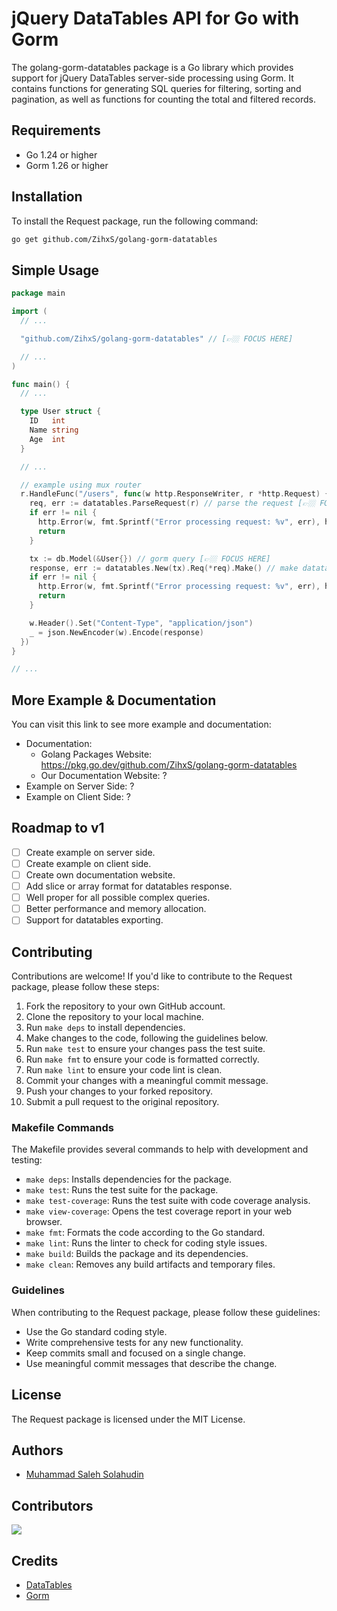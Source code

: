 # jQuery DataTables API for Go with Gorm

The golang-gorm-datatables package is a Go library which provides support for jQuery DataTables server-side processing using Gorm. It contains functions for generating SQL queries for filtering, sorting and pagination, as well as functions for counting the total and filtered records.

## Requirements

- Go 1.24 or higher
- Gorm 1.26 or higher

## Installation

To install the Request package, run the following command:

```bash
go get github.com/ZihxS/golang-gorm-datatables
```

## Simple Usage

```go
package main

import (
  // ...

  "github.com/ZihxS/golang-gorm-datatables" // [👉🏼 FOCUS HERE]

  // ...
)

func main() {
  // ...

  type User struct {
    ID   int
    Name string
    Age  int
  }

  // ...

  // example using mux router
  r.HandleFunc("/users", func(w http.ResponseWriter, r *http.Request) {
    req, err := datatables.ParseRequest(r) // parse the request [👉🏼 FOCUS HERE]
    if err != nil {
      http.Error(w, fmt.Sprintf("Error processing request: %v", err), http.StatusInternalServerError)
      return
    }

    tx := db.Model(&User{}) // gorm query [👉🏼 FOCUS HERE]
    response, err := datatables.New(tx).Req(*req).Make() // make datatables [👉🏼 FOCUS HERE]
    if err != nil {
      http.Error(w, fmt.Sprintf("Error processing request: %v", err), http.StatusInternalServerError)
      return
    }

    w.Header().Set("Content-Type", "application/json")
    _ = json.NewEncoder(w).Encode(response)
  })
}

// ...
```

## More Example & Documentation

You can visit this link to see more example and documentation:
- Documentation:
  - Golang Packages Website: https://pkg.go.dev/github.com/ZihxS/golang-gorm-datatables
  - Our Documentation Website: ?
- Example on Server Side: ?
- Example on Client Side: ?

## Roadmap to v1

- [ ] Create example on server side.
- [ ] Create example on client side.
- [ ] Create own documentation website.
- [ ] Add slice or array format for datatables response.
- [ ] Well proper for all possible complex queries.
- [ ] Better performance and memory allocation.
- [ ] Support for datatables exporting.

## Contributing

Contributions are welcome! If you'd like to contribute to the Request package, please follow these steps:

1. Fork the repository to your own GitHub account.
2. Clone the repository to your local machine.
3. Run `make deps` to install dependencies.
4. Make changes to the code, following the guidelines below.
5. Run `make test` to ensure your changes pass the test suite.
6. Run `make fmt` to ensure your code is formatted correctly.
7. Run `make lint` to ensure your code lint is clean.
8. Commit your changes with a meaningful commit message.
9. Push your changes to your forked repository.
10. Submit a pull request to the original repository.

### Makefile Commands

The Makefile provides several commands to help with development and testing:

* `make deps`: Installs dependencies for the package.
* `make test`: Runs the test suite for the package.
* `make test-coverage`: Runs the test suite with code coverage analysis.
* `make view-coverage`: Opens the test coverage report in your web browser.
* `make fmt`: Formats the code according to the Go standard.
* `make lint`: Runs the linter to check for coding style issues.
* `make build`: Builds the package and its dependencies.
* `make clean`: Removes any build artifacts and temporary files.

### Guidelines

When contributing to the Request package, please follow these guidelines:

* Use the Go standard coding style.
* Write comprehensive tests for any new functionality.
* Keep commits small and focused on a single change.
* Use meaningful commit messages that describe the change.

## License

The Request package is licensed under the MIT License.

## Authors

* [Muhammad Saleh Solahudin](https://github.com/ZihxS)

## Contributors

<a href="https://github.com/ZihxS/golang-gorm-datatables/graphs/contributors">
  <img src="https://contributors-img.web.app/image?repo=ZihxS/golang-gorm-datatables" />
</a>

## Credits

- [DataTables](https://datatables.net)
- [Gorm](https://gorm.io)
